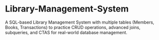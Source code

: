 # Library-Management-System
A SQL-based Library Management System with multiple tables (Members, Books, Transactions) to practice CRUD operations, advanced joins, subqueries, and CTAS for real-world database management.
